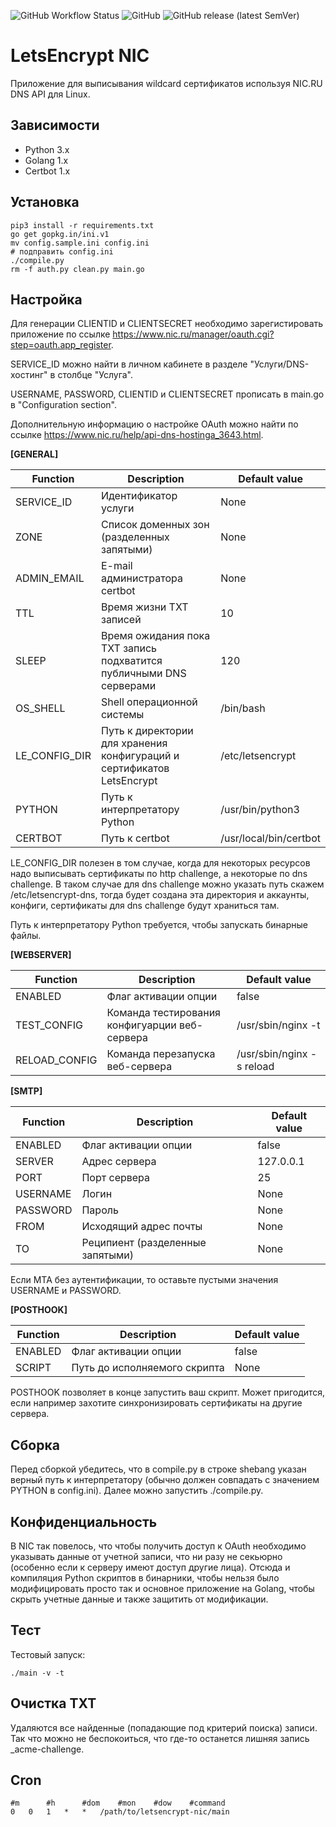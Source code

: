 ![GitHub Workflow Status](https://img.shields.io/github/workflow/status/igroykt/letsencrypt-nic/letsencrypt-nic%20build)
![GitHub](https://img.shields.io/github/license/igroykt/letsencrypt-nic)
![GitHub release (latest SemVer)](https://img.shields.io/github/v/release/igroykt/letsencrypt-nic)

# LetsEncrypt NIC

Приложение для выписывания wildcard сертификатов используя NIC.RU DNS API для Linux.

## Зависимости
* Python 3.x
* Golang 1.x
* Certbot 1.x

## Установка
```
pip3 install -r requirements.txt
go get gopkg.in/ini.v1
mv config.sample.ini config.ini
# подправить config.ini
./compile.py
rm -f auth.py clean.py main.go
```

## Настройка
Для генерации CLIENTID и CLIENTSECRET необходимо зарегистировать приложение по ссылке https://www.nic.ru/manager/oauth.cgi?step=oauth.app_register.

SERVICE_ID можно найти в личном кабинете в разделе "Услуги/DNS-хостинг" в столбце "Услуга".

USERNAME, PASSWORD, CLIENTID и CLIENTSECRET прописать в main.go в "Configuration section".

Дополнительную информацию о настройке OAuth можно найти по ссылке https://www.nic.ru/help/api-dns-hostinga_3643.html.

**[GENERAL]**

| Function      | Description                                                            | Default value          |
|---------------|------------------------------------------------------------------------|------------------------|
| SERVICE_ID    | Идентификатор услуги                                                   | None                   |
| ZONE          | Список доменных зон (разделенных запятыми)                             | None                   |
| ADMIN_EMAIL   | E-mail администратора certbot                                          | None                   |
| TTL           | Время жизни TXT записей                                                | 10                     |
| SLEEP         | Время ожидания пока TXT запись подхватится публичными DNS серверами    | 120                    |
| OS_SHELL      | Shell операционной системы                                             | /bin/bash              |
| LE_CONFIG_DIR | Путь к директории для хранения конфигураций и сертификатов LetsEncrypt | /etc/letsencrypt       |
| PYTHON        | Путь к интерпретатору Python                                           | /usr/bin/python3       |
| CERTBOT       | Путь к certbot                                                         | /usr/local/bin/certbot |

LE_CONFIG_DIR полезен в том случае, когда для некоторых ресурсов надо выписывать сертификаты по http challenge, а некоторые по dns challenge. В таком случае для dns challenge можно указать путь скажем /etc/letsencrypt-dns, тогда будет создана эта директория и аккаунты, конфиги, сертификаты для dns challenge будут храниться там.

Путь к интерпретатору Python требуется, чтобы запускать бинарные файлы.

**[WEBSERVER]**

| Function      | Description                                   | Default value             |
|---------------|-----------------------------------------------|---------------------------|
| ENABLED       | Флаг активации опции                          | false                     |
| TEST_CONFIG   | Команда тестирования конфигуарции веб-сервера | /usr/sbin/nginx -t        |
| RELOAD_CONFIG | Команда перезапуска веб-сервера               | /usr/sbin/nginx -s reload |

**[SMTP]**

| Function | Description                      | Default value |
|----------|----------------------------------|---------------|
| ENABLED  | Флаг активации опции             | false         |
| SERVER   | Адрес сервера                    | 127.0.0.1     |
| PORT     | Порт сервера                     | 25            |
| USERNAME | Логин                            | None          |
| PASSWORD | Пароль                           | None          |
| FROM     | Исходящий адрес почты            | None          |
| TO       | Реципиент (разделенные запятыми) | None          |

Если MTA без аутентификации, то оставьте пустыми значения USERNAME и PASSWORD.

**[POSTHOOK]**

| Function | Description                  | Default value |
|----------|------------------------------|---------------|
| ENABLED  | Флаг активации опции         | false         |
| SCRIPT   | Путь до исполняемого скрипта | None          |

POSTHOOK позволяет в конце запустить ваш скрипт. Может пригодится, если например захотите синхронизировать сертификаты на другие сервера.

## Сборка
Перед сборкой убедитесь, что в compile.py в строке shebang указан верный путь к интерпретатору (обычно должен совпадать с значением PYTHON в config.ini). Далее можно запустить ./compile.py.

## Конфиденциальность
В NIC так повелось, что чтобы получить доступ к OAuth необходимо указывать данные от учетной записи, что ни разу не секьюрно (особенно если к серверу имеют доступ другие лица). Отсюда и компиляция Python скриптов в бинарники, чтобы нельзя было модифицировать просто так и основное приложение на Golang, чтобы скрыть учетные данные и также защитить от модификации.

## Тест
Тестовый запуск:
```
./main -v -t
```

## Очистка TXT
Удаляются все найденные (попадающие под критерий поиска) записи. Так что можно не беспокоиться, что где-то останется лишняя запись _acme-challenge.

## Cron
```
#m      #h      #dom    #mon    #dow    #command
0 	0 	1 	* 	* 	/path/to/letsencrypt-nic/main
```
